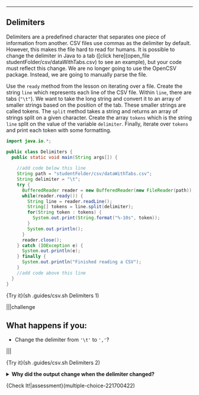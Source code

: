 ----------

## Delimiters

Delimiters are a predefined character that separates one piece of information from another. CSV files use commas as the delimiter by default. However, this makes the file hard to read for humans. It is possible to change the delimiter in Java to a tab ([click here](open_file studentFolder/csv/dataWithTabs.csv) to see an example), but your code must reflect this change. We are no longer going to use the OpenCSV package. Instead, we are going to manually parse the file.

Use the `ready` method from the lesson on iterating over a file. Create the string `line` which represents each line of the CSV file. Within `line`, there are tabs (`"\t"`). We want to take the long string and convert it to an array of smaller strings based on the position of the tab. These smaller strings are called tokens.  The `split` method takes a string and returns an array of strings split on a given character. Create the array `tokens` which is the string `line` split on the value of the variable `delimiter`. Finally, iterate over `tokens` and print each token with some formatting.

```java
import java.io.*;

public class Delimiters {
  public static void main(String args[]) {
    
    //add code below this line
    String path = "studentFolder/csv/dataWithTabs.csv";
    String delimiter = "\t";
    try {
      BufferedReader reader = new BufferedReader(new FileReader(path));
      while(reader.ready()) {
        String line = reader.readLine();
        String[] tokens = line.split(delimiter);
        for(String token : tokens) {
          System.out.print(String.format("%-10s", token));
        }
        System.out.println();
      }
      reader.close();
    } catch (IOException e) {
      System.out.println(e);
    } finally {
      System.out.println("Finished reading a CSV");
    }
    //add code above this line
  }
}
```

{Try it}(sh .guides/csv.sh Delimiters 1)

|||challenge
## What happens if you:
* Change the delimiter from `'\t'` to `','`?

|||

{Try it}(sh .guides/csv.sh Delimiters 2)

<details>
  <summary><strong>Why did the output change when the delimiter changed?</strong></summary>
  There is a slight difference when the delimiter is a tab and when it is a comma. With a tab delimiter, each row is an array of three strings. When the delimiter is a comma, each row is an array with a single string. Java cannot divide the data into the month, high temperature, and low temperature because it cannot find the delimiter. So it returns one, long string.
</details>

{Check It!|assessment}(multiple-choice-221700422)

